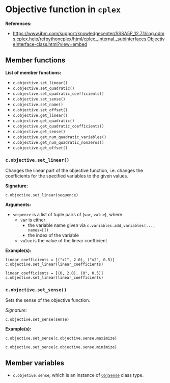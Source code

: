 # Objective function in `cplex`


**References:**
- https://www.ibm.com/support/knowledgecenter/SSSA5P_12.7.1/ilog.odms.cplex.help/refpythoncplex/html/cplex._internal._subinterfaces.ObjectiveInterface-class.html?view=embed

## Member functions

**List of member functions:**
- `c.objective.set_linear()`
- `c.objective.set_quadratic()`
- `c.objective.set_quadratic_coefficients()`
- `c.objective.set_sense()`
- `c.objective.set_name()`
- `c.objective.set_offset()`
- `c.objective.get_linear()`
- `c.objective.get_quadratic()`
- `c.objective.get_quadratic_coefficients()`
- `c.objective.get_sense()`
- `c.objective.get_num_quadratic_variables()`
- `c.objective.get_num_quadratic_nonzeros()`
- `c.objective.get_offset()`


### `c.objective.set_linear()`

Changes the linear part of the objective function, i.e. changes the coefficients for the specified
variables to the given values.

**Signature:**

~~~~
c.objective.set_linear(sequence)
~~~~

**Arguments:**

- `sequence` is a list of tuple pairs of (`var`, `value`), where
	- `var` is either
		- the variable name given via `c.variables.add_variables(..., names=[])`
		- the index of the variable
	- `value` is the value of the linear coefficient

**Example(s):**

~~~~
linear_coefficients = [("x1", 2.0), ("x2", 0.5)]
c.objective.set_linear(linear_coefficients)
~~~~

~~~~
linear_coefficients = [(0, 2.0), (0", 0.5)]
c.objective.set_linear(linear_coefficients)
~~~~


### `c.objective.set_sense()`

Sets the sense of the objective function.

**Signature*:*

~~~~
c.objective.set_sense(sense)
~~~~


**Example(s):**

~~~~
c.objective.set_sense(c.objective.sense.maximize)
~~~~

~~~~
c.objective.set_sense(c.objective.sense.minimize)
~~~~


## Member variables

- `c.objetive.sense`, which is an instance of [`ObjSense`][objsense] class type.


[objsense]: https://www.ibm.com/support/knowledgecenter/SSSA5P_12.7.1/ilog.odms.cplex.help/refpythoncplex/html/cplex._internal._subinterfaces.ObjSense-class.html?view=embed


